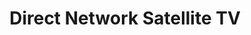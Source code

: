 ---
title: "Direct Network Satellite TV"
url: /barotac-nuevo/direct-network-satellite-tv/
shop: Kramladen
---